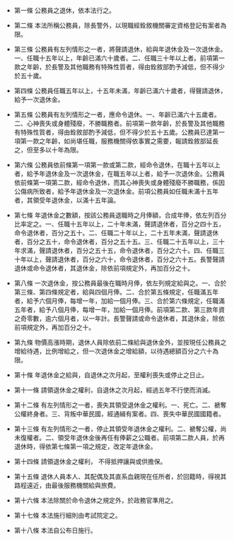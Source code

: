 * 第一條 公務員之退休，依本法行之。

* 第二條 本法所稱公務員，除長警外，以現職經銓敘機關審定資格登記有案者為限。

* 第三條 公務員有左列情形之一者，將聲請退休，給與年退休金及一次退休金。一、任職十五年以上，年齡已滿六十歲者。二、任職三十年以上者。前項第一款之年齡，於長警及其他職務有特殊性質者，得由銓敘部酌予減低，但不得少於五十歲。

* 第四條 公務員任職五年以上，十五年未滿，年齡已滿六十歲者，得聲請退休，給予一次退休金。

* 第五條 公務員有左列情形之一者，應命令退休。一、年齡已滿六十五歲者。二、心神喪失或身體殘廢，不勝職務者。前項第一款年齡，於長警及其他職務有特殊性質者，得由銓敘部酌予減低，但不得少於五十五歲。公務員已達第一項第一款之年齡，如尚堪任職，服務機關得依事實之需要，報請銓敘部延長之，但至多以十年為限。

* 第六條 公務員依前條第一項第一款或第二款，經命令退休，在職十五年以上者，給予年退休金及一次退休金，在職五年以上者，給予一次退休金。公務員依前條第一項第二款，經命令退休，而其心神喪失或身體殘廢不勝職務，係因公傷病所致者，給予年退休金及一次退休金。前項公務員如任職未滿十五年者，其領受年退休金，以滿十五年論。

* 第七條 年退休金之數額，按該公務員退職時之月俸額，合成年俸，依左列百分比率定之。一、任職十五年以上，二十年未滿，聲請退休者，百分之四十五，命令退休者，百分之五十。二、任職二十年以上，二十五年未滿，聲請退休者，百分之五十，命令退休者，百分之五十五。三、任職二十五年以上，三十年求滿，聲請退休者，百分之五十五，命令退休者，百分之六十。四、任職三十年以上，聲請退休者，百分之六十，命令退休者，百分之六十五。長警聲請退休或命令退休者，其退休金，除依前項規定外，再加百分之十。

* 第八條 一次退休金，按公務員最後在職時月俸，依左列規定給與之。一、合於第三條、第四條規定者，給與四個月俸。二、合於第五條規定，任職滿五年者，給予六個月俸，每增一年，加給一個月俸。三、合於第六條規定，任職滿五年者，給予八個月俸，每增一年，加給一個月俸。前項第二款、第三款年資之奇零數，逾六個月者，以一年計。長警聲請或命令退休者，其退休金，除依前項規定外，再加百分之十。

* 第九條 物價高漲時期，退休人員除依前二條給與退休金外，並按現任公務員之增給待遇，比例增給之，但一次退休金之增給額，以待遇總額百分之六十為限。

* 第十條 年退休金之給與，自退休之次月起，至權利喪失或停止之日止。

* 第十一條 請領退休金之權利，自退休之次月起，經過五年不行使而消滅。

* 第十二條 有左列情形之一者，喪失其領受退休金之權利。一、死亡。二、褫奪公權終身者。三、背叛中華民國，經通緝有案者。四、喪失中華民國國籍者。

* 第十三條 有左列情形之一者，停止其領受年退休金之權利。二、褫奪公權，尚未復權者。二、領受年退休金後再任有俸薪之公職者。前項第二款人員，於再退休時，得依第七條第一項之規定，改定年退休金。

* 第十四條 請領退休金之權利， 不得抵押讓與或供擔保。

* 第十五條 退休人員本人、其配偶及其直系血親現在任所者，於回籍時，得視其路程遠近，由最後服務機關給與旅費。

* 第十六條 本法除關於命令退休之規定外，於政務官準用之。

* 第十七條 本法施行細則由考試院定之。

* 第十八條 本法自公布日施行。

